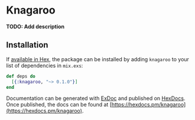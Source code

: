 # Knagaroo

**TODO: Add description**

## Installation

If [available in Hex](https://hex.pm/docs/publish), the package can be installed
by adding `knagaroo` to your list of dependencies in `mix.exs`:

```elixir
def deps do
  [{:knagaroo, "~> 0.1.0"}]
end
```

Documentation can be generated with [ExDoc](https://github.com/elixir-lang/ex_doc)
and published on [HexDocs](https://hexdocs.pm). Once published, the docs can
be found at [https://hexdocs.pm/knagaroo](https://hexdocs.pm/knagaroo).

